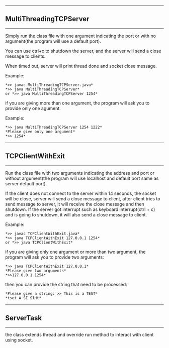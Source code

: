 
------------------------------------------
## MultiThreadingTCPServer
------------------------------------------

Simply run the class file with one argument indicating the port or with no argument(the program will use a default port).

You can use ctrl+c to shutdown the server, and the server will send a close message to clients. 

When timed out, server will print thread done and socket close message.

Example: 

    *>> javac MultiThreadingTCPServer.java*
    *>> java MultiThreadingTCPServer*
    or *>> java MultiThreadingTCPServer 1254*
    
if you are giving more than one argument, the program will ask you to provide only one agument.

Example:

    *>> java MultiThreadingTCPServer 1254 1222*
    *Please give only one argument*
    *>> 1254*

------------------------------------------
## TCPClientWithExit
------------------------------------------

Run the class file with two arguments indicating the address and port or without argument(the program will use localhost and default port same as server default port).


If the client does not connect to the server within 14 seconds, the socket will be close, server will send a close message to client, after client tries to send message to server, it will receive the close message and then shutdown. If the server got interrupt such as keyboard interrupt(ctrl + c) and is going to shutdown, it will also send a close message to client.

Example:

    *>> javac TCPClientWithExit.java*
    *>> java TCPClientWithExit 127.0.0.1 1254*
    or *>> java TCPClientWithExit*
    
if you are giving only one argument or more than two argument, the program will ask you to provide two arguments:

    *>> java TCPClientWithExit 127.0.0.1*
    *Please give two arguments*
    *>>127.0.0.1 1254*

then you can provide the string that need to be processed:

    *Please give a string: >> This is a TEST*
    *tset A SI SIHt*

------------------------------------------
## ServerTask
------------------------------------------

the class extends thread and override run method to interact with client using socket.
